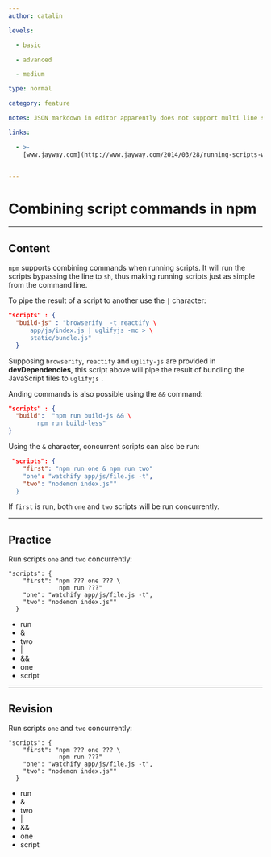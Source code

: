 ```yaml
---
author: catalin

levels:

  - basic

  - advanced

  - medium

type: normal

category: feature

notes: JSON markdown in editor apparently does not support multi line strings.

links:

  - >-
    [www.jayway.com](http://www.jayway.com/2014/03/28/running-scripts-with-npm/){website}


---
```


# Combining script commands in npm

---

## Content

`npm` supports combining commands when running scripts. It will run the scripts bypassing the line to `sh`, thus making running scripts just as simple from the command line.

To pipe the result of a script to another use the `|` character:

```json
"scripts" : {
  "build-js" : "browserify  -t reactify \
      app/js/index.js | uglifyjs -mc > \
      static/bundle.js"
  }
```

Supposing `browserify`, `reactify` and `uglify-js` are provided in **devDependencies**, this script above will pipe the result of bundling the JavaScript files to `uglifyjs` .

Anding commands is also possible using the `&&` command:

```json
"scripts" : {
  "build":  "npm run build-js && \
        npm run build-less"
}
```

Using the `&` character, concurrent scripts can also be run:

```json
 "scripts": {
    "first": "npm run one & npm run two"
    "one": "watchify app/js/file.js -t",
    "two": "nodemon index.js""
  }
```

If `first` is run, both `one` and `two` scripts will be run concurrently.

---

## Practice

Run scripts `one` and `two` concurrently:

```
"scripts": {
    "first": "npm ??? one ??? \
              npm run ???"
    "one": "watchify app/js/file.js -t",
    "two": "nodemon index.js""
  }
```

- run
- &
- two
- |
- &&
- one
- script

---

## Revision

Run scripts `one` and `two` concurrently:

```
"scripts": {
    "first": "npm ??? one ??? \
              npm run ???"
    "one": "watchify app/js/file.js -t",
    "two": "nodemon index.js""
  }
```

- run
- &
- two
- |
- &&
- one
- script
